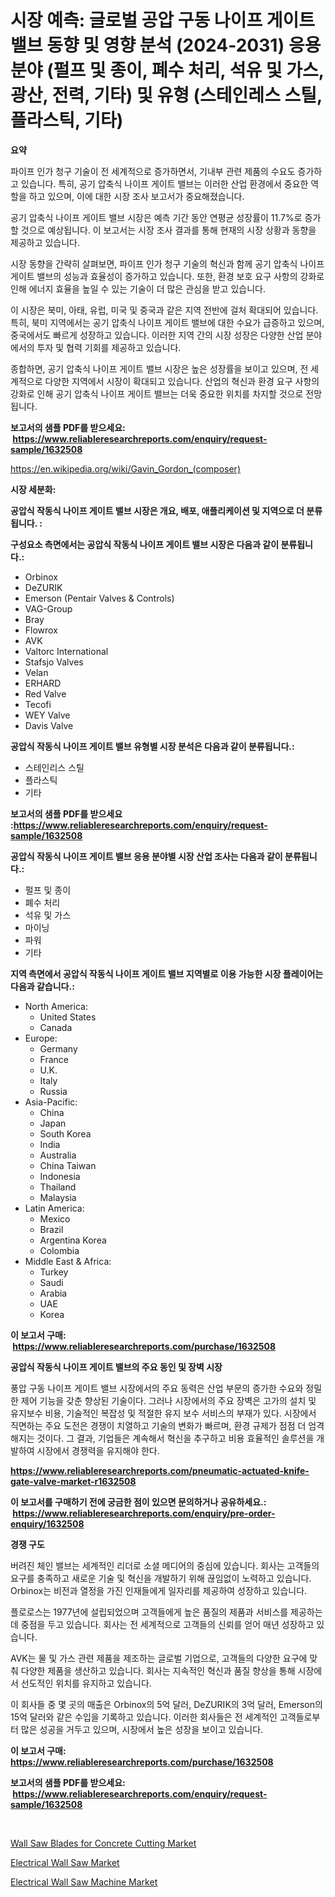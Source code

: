 <p><h1>시장 예측: 글로벌 공압 구동 나이프 게이트 밸브 동향 및 영향 분석 (2024-2031) 응용 분야 (펄프 및 종이, 폐수 처리, 석유 및 가스, 광산, 전력, 기타) 및 유형 (스테인레스 스틸, 플라스틱, 기타)</h1></p><p><strong>요약</strong></p>
<p><p>파이프 인가 청구 기술이 전 세계적으로 증가하면서, 기내부 관련 제품의 수요도 증가하고 있습니다. 특히, 공기 압축식 나이프 게이트 밸브는 이러한 산업 환경에서 중요한 역할을 하고 있으며, 이에 대한 시장 조사 보고서가 중요해졌습니다. </p><p>공기 압축식 나이프 게이트 밸브 시장은 예측 기간 동안 연평균 성장률이 11.7%로 증가할 것으로 예상됩니다. 이 보고서는 시장 조사 결과를 통해 현재의 시장 상황과 동향을 제공하고 있습니다. </p><p>시장 동향을 간략히 살펴보면, 파이프 인가 청구 기술의 혁신과 함께 공기 압축식 나이프 게이트 밸브의 성능과 효율성이 증가하고 있습니다. 또한, 환경 보호 요구 사항의 강화로 인해 에너지 효율을 높일 수 있는 기술이 더 많은 관심을 받고 있습니다. </p><p>이 시장은 북미, 아태, 유럽, 미국 및 중국과 같은 지역 전반에 걸처 확대되어 있습니다. 특히, 북미 지역에서는 공기 압축식 나이프 게이트 밸브에 대한 수요가 급증하고 있으며, 중국에서도 빠르게 성장하고 있습니다. 이러한 지역 간의 시장 성장은 다양한 산업 분야에서의 투자 및 협력 기회를 제공하고 있습니다. </p><p>종합하면, 공기 압축식 나이프 게이트 밸브 시장은 높은 성장률을 보이고 있으며, 전 세계적으로 다양한 지역에서 시장이 확대되고 있습니다. 산업의 혁신과 환경 요구 사항의 강화로 인해 공기 압축식 나이프 게이트 밸브는 더욱 중요한 위치를 차지할 것으로 전망됩니다.</p></p>
<p><strong>보고서의 샘플 PDF를 받으세요: &nbsp;<a href="https://www.reliableresearchreports.com/enquiry/request-sample/1632508">https://www.reliableresearchreports.com/enquiry/request-sample/1632508</a></strong></p>
<p><a href="https://en.wikipedia.org/wiki/Gavin_Gordon_(composer)">https://en.wikipedia.org/wiki/Gavin_Gordon_(composer)</a></p>
<p><strong>시장 세분화:</strong></p>
<p><strong> 공압식 작동식 나이프 게이트 밸브 시장은 개요, 배포, 애플리케이션 및 지역으로 더 분류됩니다. :</strong></p>
<p><strong>구성요소 측면에서는 공압식 작동식 나이프 게이트 밸브 시장은 다음과 같이 분류됩니다.:</strong></p>
<p><ul><li>Orbinox</li><li>DeZURIK</li><li>Emerson (Pentair Valves & Controls)</li><li>VAG-Group</li><li>Bray</li><li>Flowrox</li><li>AVK</li><li>Valtorc International</li><li>Stafsjo Valves</li><li>Velan</li><li>ERHARD</li><li>Red Valve</li><li>Tecofi</li><li>WEY Valve</li><li>Davis Valve</li></ul></p>
<p><strong> 공압식 작동식 나이프 게이트 밸브 유형별 시장 분석은 다음과 같이 분류됩니다.:</strong></p>
<p><ul><li>스테인리스 스틸</li><li>플라스틱</li><li>기타</li></ul></p>
<p><strong>보고서의 샘플 PDF를 받으세요 :<a href="https://www.reliableresearchreports.com/enquiry/request-sample/1632508">https://www.reliableresearchreports.com/enquiry/request-sample/1632508</a></strong></p>
<p><strong> 공압식 작동식 나이프 게이트 밸브 응용 분야별 시장 산업 조사는 다음과 같이 분류됩니다.:</strong></p>
<p><ul><li>펄프 및 종이</li><li>폐수 처리</li><li>석유 및 가스</li><li>마이닝</li><li>파워</li><li>기타</li></ul></p>
<p><strong>지역 측면에서 공압식 작동식 나이프 게이트 밸브 지역별로 이용 가능한 시장 플레이어는 다음과 같습니다.:</strong></p>
<p><ul>
    <li>
        North America:
        <ul>
            <li>United States</li>
            <li>Canada</li>
        </ul>
    </li>
    <li>
        Europe:
        <ul>
            <li>Germany</li>
            <li>France</li>
            <li>U.K.</li>
            <li>Italy</li>
            <li>Russia</li>
        </ul>
    </li>
    <li>
        Asia-Pacific:
        <ul>
            <li>China</li>
            <li>Japan</li>
            <li>South Korea</li>
            <li>India</li>
            <li>Australia</li>
            <li>China Taiwan</li>
            <li>Indonesia</li>
            <li>Thailand</li>
            <li>Malaysia</li>
        </ul>
    </li>
    <li>
        Latin America:
        <ul>
            <li>Mexico</li>
            <li>Brazil</li>
            <li>Argentina Korea</li>
            <li>Colombia</li>
        </ul>
    </li>
    <li>
        Middle East & Africa:
        <ul>
            <li>Turkey</li>
            <li>Saudi</li>
            <li>Arabia</li>
            <li>UAE</li>
            <li>Korea</li>
        </ul>
    </li>
    </ul></p>
<p><strong>이 보고서 구매: &nbsp;<a href="https://www.reliableresearchreports.com/purchase/1632508">https://www.reliableresearchreports.com/purchase/1632508</a></strong></p>
<p><strong>공압식 작동식 나이프 게이트 밸브의 주요 동인 및 장벽 시장</strong></p>
<p><p>풍압 구동 나이프 게이트 밸브 시장에서의 주요 동력은 산업 부문의 증가한 수요와 정밀한 제어 기능을 갖춘 향상된 기술이다. 그러나 시장에서의 주요 장벽은 고가의 설치 및 유지보수 비용, 기술적인 복잡성 및 적절한 유지 보수 서비스의 부재가 있다. 시장에서 직면하는 주요 도전은 경쟁이 치열하고 기술의 변화가 빠르며, 환경 규제가 점점 더 엄격해지는 것이다. 그 결과, 기업들은 계속해서 혁신을 추구하고 비용 효율적인 솔루션을 개발하여 시장에서 경쟁력을 유지해야 한다.</p></p>
<p><strong><a href="https://www.reliableresearchreports.com/pneumatic-actuated-knife-gate-valve-market-r1632508">https://www.reliableresearchreports.com/pneumatic-actuated-knife-gate-valve-market-r1632508</a></strong></p>
<p><strong>이 보고서를 구매하기 전에 궁금한 점이 있으면 문의하거나 공유하세요.: &nbsp;<a href="https://www.reliableresearchreports.com/enquiry/pre-order-enquiry/1632508">https://www.reliableresearchreports.com/enquiry/pre-order-enquiry/1632508</a></strong></p>
<p><strong>경쟁 구도</strong></p>
<p><p>버려진 체인 밸브는 세계적인 리더로 소셜 메디어의 중심에 있습니다. 회사는 고객들의 요구를 충족하고 새로운 기술 및 혁신을 개발하기 위해 끊임없이 노력하고 있습니다. Orbinox는 비전과 열정을 가진 인재들에게 일자리를 제공하여 성장하고 있습니다.</p><p>플로로스는 1977년에 설립되었으며 고객들에게 높은 품질의 제품과 서비스를 제공하는 데 중점을 두고 있습니다. 회사는 전 세계적으로 고객들의 신뢰를 얻어 매년 성장하고 있습니다.</p><p>AVK는 물 및 가스 관련 제품을 제조하는 글로벌 기업으로, 고객들의 다양한 요구에 맞춰 다양한 제품을 생산하고 있습니다. 회사는 지속적인 혁신과 품질 향상을 통해 시장에서 선도적인 위치를 유지하고 있습니다.</p><p>이 회사들 중 몇 곳의 매출은 Orbinox의 5억 달러, DeZURIK의 3억 달러, Emerson의 15억 달러와 같은 수입을 기록하고 있습니다. 이러한 회사들은 전 세계적인 고객들로부터 많은 성공을 거두고 있으며, 시장에서 높은 성장을 보이고 있습니다.</p></p>
<p><strong>이 보고서 구매: &nbsp; <a href="https://www.reliableresearchreports.com/purchase/1632508">https://www.reliableresearchreports.com/purchase/1632508</a></strong></p>
<p><strong>보고서의 샘플 PDF를 받으세요: &nbsp;<a href="https://www.reliableresearchreports.com/enquiry/request-sample/1632508">https://www.reliableresearchreports.com/enquiry/request-sample/1632508</a></strong><strong></strong></p>
<p>&nbsp;</p>
<p><p><a href="https://github.com/temeroso029/Market-Research-Report-List-1/blob/main/wall-saw-blades-for-concrete-cutting-market.md">Wall Saw Blades for Concrete Cutting Market</a></p><p><a href="https://github.com/lairestrong/Market-Research-Report-List-1/blob/main/electrical-wall-saw-market.md">Electrical Wall Saw Market</a></p><p><a href="https://github.com/HowardRosedgXXfd/Market-Research-Report-List-1/blob/main/electrical-wall-saw-machine-market.md">Electrical Wall Saw Machine Market</a></p></p>